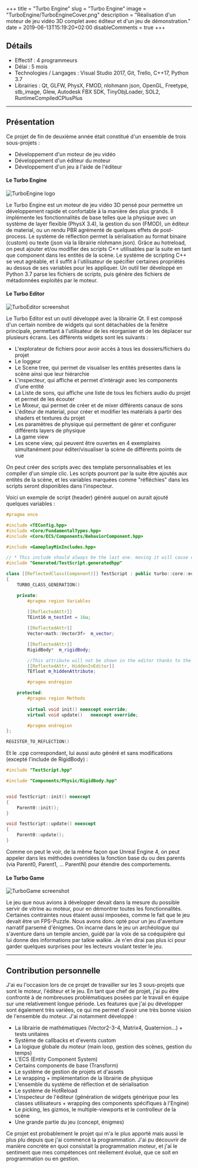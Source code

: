 +++
title = "Turbo Engine"
slug = "Turbo Engine"
image = "TurboEngine/TurboEngineCover.png"
description = "Réalisation d'un moteur de jeu vidéo 3D complet avec éditeur et d'un jeu de démonstration."
date = 2019-06-13T15:19:20+02:00
disableComments = true
+++

## Détails
- Effectif : 4 programmeurs
- Délai : 5 mois
- Technologies / Langages : Visual Studio 2017, Git, Trello, C++17, Python 3.7
- Librairies : Qt, GLFW, PhysX, FMOD, nlohmann json, OpenGL, Freetype, stb_image, Glew, Autodesk FBX SDK, TinyObjLoader, SOL2, RuntimeCompiledCPlusPlus

---

## Présentation

Ce projet de fin de deuxième année était constitué d'un ensemble de trois sous-projets :

- Développement d'un moteur de jeu vidéo
- Développement d'un éditeur du moteur
- Développement d'un jeu à l'aide de l'éditeur

#### Le Turbo Engine

![TurboEngine logo](/TurboEngine/TurboEngineStamp.png#center)

Le Turbo Engine est un moteur de jeu vidéo 3D pensé pour permettre un développement rapide et confortable à la manière des plus grands. Il implémente les fonctionnalités de base telles que la physique avec un système de layer flexible (PhysX 3.4), la gestion du son (FMOD), un éditeur de material, ou un rendu PBR agrémenté de quelques effets de post-process. Le système de réflection permet la sérialisation au format binaire (custom) ou texte (json via la librairie nlohmann json). Grâce au hotreload, on peut ajouter et/ou modifier des scripts C++ utilisables par la suite en tant que component dans les entités de la scène. Le système de scripting C++ se veut agréable, et il suffit à l'utilisateur de spécifier certaines propriétés au dessus de ses variables pour les appliquer. Un outil tier développé en Python 3.7 parse les fichiers de scripts, puis génère des fichiers de métadonnées exploités par le moteur.

#### Le Turbo Editor

![TurboEditor screenshot](/TurboEngine/TurboEngineEditor.PNG#center)

Le Turbo Editor est un outil développé avec la librairie Qt. Il est composé d'un certain nombre de widgets qui sont détachables de la fenêtre principale, permettant à l'utilisateur de les réorganiser et de les déplacer sur plusieurs écrans. Les différents widgets sont les suivants :

- L'explorateur de fichiers pour avoir accès à tous les dossiers/fichiers du projet
- Le loggeur 
- Le Scene tree, qui permet de visualiser les entités présentes dans la scène ainsi que leur hiérarchie
- L'inspecteur, qui affiche et permet d'intéragir avec les components d'une entité
- La Liste de sons, qui affiche une liste de tous les fichiers audio du projet et permet de les écouter
- Le Mixeur, qui permet de créer et de mixer différents canaux de sons
- L'éditeur de material, pour créer et modifier les matérials à partir des shaders et textures du projet
- Les paramètres de physique qui permettent de gérer et configurer différents layers de physique
- La game view
- Les scene view, qui peuvent être ouvertes en 4 exemplaires simultanément pour éditer/visualiser la scène de différents points de vue

On peut créer des scripts avec des template personnalisables et les compiler d'un simple clic. Les scripts pourront par la suite être ajoutés aux entités de la scène, et les variables marquées comme "réfléchies" dans les scripts seront disponibles dans l'inspecteur.

Voici un exemple de script (header) généré auquel on aurait ajouté quelques variables :

```cpp
#pragma once

#include <TEConfig.hpp>
#include <Core/FundamentalTypes.hpp>
#include <Core/ECS/Components/BehaviorComponent.hpp>

#include <GameplayMinIncludes.hpp>

// * This include should always be the last one. moving it will cause conflicts
#include "Generated/TestScript.generatedhpp"

class [[ReflectedClass(Component)]] TestScript : public turbo::core::ecs::BehaviorComponent
{
	TURBO_CLASS_GENERATION()

	private:
		#pragma region Variables
		
		[[ReflectedAttr]]
		TEint16	m_testInt = 16u;

		[[ReflectedAttr]]
		Vector<math::Vector3f>	m_vector;

		[[ReflectedAttr]]
		RigidBody*	m_rigidBody;

		//This attribute will not be shown in the editor thanks to the HiddenInEditor attribute
		[[ReflectedAttr, HiddenInEditor]]
		TEfloat	m_hiddenAttribute;

		#pragma endregion

	protected:
		#pragma region Methods
		
		virtual void init()	noexcept override;
		virtual void update()	noexcept override;

		#pragma endregion
};

REGISTER_TO_REFLECTION()
```

Et le .cpp correspondant, lui aussi auto généré et sans modifications (excepté l'include de RigidBody) :

```cpp
#include "TestScript.hpp"

#include "Components/Physic/RigidBody.hpp"


void TestScript::init() noexcept
{
	Parent0::init();
}

void TestScript::update() noexcept
{
	Parent0::update();
}
```

Comme on peut le voir, de la même façon que Unreal Engine 4, on peut appeler dans les méthodes overridées la fonction base du ou des parents (via Parent0, Parent1, ... ParentN) pour étendre des comportements.

#### Le Turbo Game

![TurboGame screenshot](/TurboEngine/TurboGame.jpg#center)

Le jeu que nous avions à développer devait dans la mesure du possible servir de vitrine au moteur, pour en démontrer toutes les fonctionnalités. Certaines contraintes nous étaient aussi imposées, comme le fait que le jeu devait être un FPS-Puzzle. Nous avons donc opté pour un jeu d'aventure narratif parsemé d'énigmes. On incarne dans le jeu un archéologue qui s'aventure dans un temple ancien, guidé par la voix de sa coéquipière qui lui donne des informations par talkie walkie. Je n'en dirai pas plus ici pour garder quelques surprises pour les lecteurs voulant tester le jeu.

--- 

## Contribution personnelle

J'ai eu l'occasion lors de ce projet de travailler sur les 3 sous-projets que sont le moteur, l'éditeur et le jeu. En tant que chef de projet, j'ai pu être confronté à de nombreuses problématiques posées par le travail en équipe sur une relativement longue période. Les features que j'ai pu développer sont également très variées, ce qui me permet d'avoir une très bonne vision de l'ensemble du moteur.
J'ai notamment développé :

- La librairie de mathématiques (Vector2-3-4, Matrix4, Quaternion...) + tests unitaires
- Système de callbacks et d'events custom
- La logique globale du moteur (main loop, gestion des scènes, gestion du temps)
- L'ECS (Entity Component System)
- Certains components de base (Transform)
- Le système de gestion de projets et d'assets
- Le wrapping + implémentation de la librairie de physique
- L'ensemble du système de réflection et de sérialisation
- Le système de HotReload
- L'inspecteur de l'éditeur (génération de widgets générique pour les classes utilisateurs + wrapping des components spécifiques à l'Engine)
- Le picking, les gizmos, le multiple-viewports et le controlleur de la scène
- Une grande partie du jeu (concept, énigmes)

Ce projet est probablement le projet qui m'a le plus apporté mais aussi le plus plu depuis que j'ai commencé la programmation. J'ai pu découvrir de manière concrète en quoi consistait la programmation moteur, et j'ai le sentiment que mes compétences ont réellement évolué, que ce soit en programmation ou en gestion.